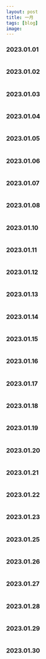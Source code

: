 ```yaml
---
layout: post
title: 一月
tags: [blog]
image: 
---
```


### 2023.01.01

<style>
    .image-gallery {
        overflow: auto;
        margin-left: -1%!important;
    }
    .image-gallery li {
        float: left;
        display: block;
        margin: 0 0 1% 1%;
        width: 19%;
    }
    .image-gallery li a {
        text-align: center;
        text-decoration: none!important;
        color: #777;
        transition: box-shadow 0.3s ease-in-out; /* Smooth transition for box-shadow */
    }
    .image-gallery li a span {
        display: block;
        text-overflow: ellipsis;
        overflow: hidden;
        white-space: nowrap;
        padding: 3px 0;
    }
    .image-gallery li a img {
        width: 100%;
        display: block;
        border-radius: 5px; /* Rounded corners */
        box-shadow: 0 2px 4px rgba(0, 0, 0, 0.1); /* Light shadow */
    }
    .image-gallery li a:hover {
        box-shadow: 0 4px 8px rgba(0, 0, 0, 0.5); /* Deeper shadow on hover */
    }
</style>

<script src="https://code.jquery.com/jquery-3.6.0.min.js"></script>
<script>
$(document).ready(function() {
    // Loop through each ul element with an id that starts with "image-"
    $("ul[id^='image-']").each(function() {
        const ulElement = $(this);
        const date = ulElement.attr('id').substring(6); // Extract date from id (remove "image-")
        const formattedDate = date.replace(/-/g, '/'); // Replace '-' with '/'

        // GitHub API URL for the image folder
        const apiUrl = `https://api.github.com/repos/modem-56k/img/git/trees/main?recursive=1`;

        // Fetch the list of files from GitHub
        $.getJSON(apiUrl, function(data) {
            const imageFiles = data.tree.filter(file => {
                return file.path.startsWith(`${formattedDate}/`) && (file.path.endsWith(".jpg") || file.path.endsWith(".jpeg"));
            });

            // Generate the HTML for each image
            imageFiles.forEach(file => {
                const imageUrl = `https://raw.githubusercontent.com/modem-56k/img/main/${file.path}`;
                const filename = file.path.split("/").pop().split(".")[0];

                const imageElement = `
                    <li>
                        <a href="${imageUrl}" title="${filename}" target="_blank">
                            <img src="//images.weserv.nl/?url=${imageUrl}&w=300&h=300&output=jpg&q=50&t=square" alt="${filename}" title="${filename}" />
                            <span>${filename}</span>
                        </a>
                    </li>
                `;

                // Append the image to the gallery
                ulElement.append(imageElement);
            });
        });
    });
});
</script>

<ul id="image-2023-01-01" class="image-gallery"></ul>

### 2023.01.02

<ul id="image-2023-01-02" class="image-gallery"></ul>

### 2023.01.03

<ul id="image-2023-01-03" class="image-gallery"></ul>

### 2023.01.04

<ul id="image-2023-01-04" class="image-gallery"></ul>

### 2023.01.05

<ul id="image-2023-01-05" class="image-gallery"></ul>

### 2023.01.06

<ul id="image-2023-01-06" class="image-gallery"></ul>

### 2023.01.07

<ul id="image-2023-01-07" class="image-gallery"></ul>

### 2023.01.08

<ul id="image-2023-01-08" class="image-gallery"></ul>

### 2023.01.10

<ul id="image-2023-01-10" class="image-gallery"></ul>

### 2023.01.11

<ul id="image-2023-01-11" class="image-gallery"></ul>

### 2023.01.12

<ul id="image-2023-01-12" class="image-gallery"></ul>

### 2023.01.13

<ul id="image-2023-01-13" class="image-gallery"></ul>

### 2023.01.14

<ul id="image-2023-01-14" class="image-gallery"></ul>

### 2023.01.15

<ul id="image-2023-01-15" class="image-gallery"></ul>

### 2023.01.16

<ul id="image-2023-01-16" class="image-gallery"></ul>

### 2023.01.17

<ul id="image-2023-01-17" class="image-gallery"></ul>

### 2023.01.18

<ul id="image-2023-01-18" class="image-gallery"></ul>

### 2023.01.19

<ul id="image-2023-01-19" class="image-gallery"></ul>

### 2023.01.20

<ul id="image-2023-01-20" class="image-gallery"></ul>

### 2023.01.21

<ul id="image-2023-01-21" class="image-gallery"></ul>

### 2023.01.22

<ul id="image-2023-01-22" class="image-gallery"></ul>

### 2023.01.23

<ul id="image-2023-01-23" class="image-gallery"></ul>

### 2023.01.25

<ul id="image-2023-01-25" class="image-gallery"></ul>

### 2023.01.26

<ul id="image-2023-01-26" class="image-gallery"></ul>

### 2023.01.27

<ul id="image-2023-01-27" class="image-gallery"></ul>

### 2023.01.28

<ul id="image-2023-01-28" class="image-gallery"></ul>

### 2023.01.29

<ul id="image-2023-01-29" class="image-gallery"></ul>

### 2023.01.30

<ul id="image-2023-01-30" class="image-gallery"></ul>